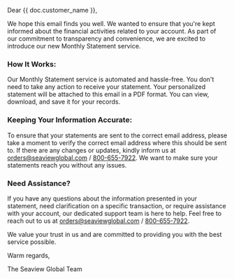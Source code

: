 <p>
Dear {{ doc.customer_name }},
</p>

<p>
We hope this email finds you well. We wanted to ensure that you're kept informed about the financial activities related to your account. As part of our commitment to transparency and convenience, we are excited to introduce our new Monthly Statement service.
</p>

<h3>How It Works:</h3>

<p>
Our Monthly Statement service is automated and hassle-free. You don't need to take any action to receive your statement. Your personalized statement will be attached to this email in a PDF format. You can view, download, and save it for your records.
</p>

<h3>
Keeping Your Information Accurate:
</h3>

<p>
To ensure that your statements are sent to the correct email address, please take a moment to verify the correct email address where this should be sent to. If there are any changes or updates, kindly inform us at <a href="mailto:orders@seaviewglobal.com">orders@seaviewglobal.com</a> / <a href="tel:+18006557922">800-655-7922</a>. We want to make sure your statements reach you without any issues.
</p>

<h3>
Need Assistance?
</h3>

<p>
If you have any questions about the information presented in your statement, need clarification on a specific transaction, or require assistance with your account, our dedicated support team is here to help. Feel free to reach out to us at <a href="mailto:orders@seaviewglobal.com">orders@seaviewglobal.com</a> / <a href="tel:+18006557922">800-655-7922</a>.
</p>

<p>
We value your trust in us and are committed to providing you with the best service possible.
</p>

<p>
Warm regards,
</p>

<p>
The Seaview Global Team
</p>

